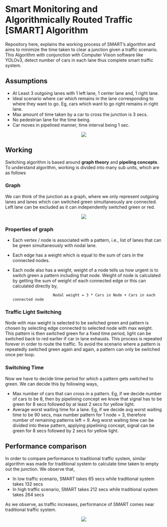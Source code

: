# Smart Monitoring and Algorithmically Routed Traffic [SMART] Algorithm #

Repository here, explains the working process of SMART’s algorithm and aims to minimize the time taken to clear a junction given a traffic scenario.
This Algorithm with conjunction with Computer Vision software like YOLOv3, detect number of cars in each lane thus complete smart traffic system.


## Assumptions ##

- At Least 3 outgoing lanes with 1 left lane, 1 center lane and, 1 right lane.
- Ideal scenario where car which remains in the lane corresponding to where they want to go. Eg, cars which want to go right remains in right lane.
- Max amount of time taken by a car to cross the junction is 3 secs.
- No pedestrian lane for the time being.
- Car moves in pipelined manner, time interval being 1 sec.

<p align="center"> 
<img src="https://github.com/rahools/SmartTrafficAlgorithm/blob/master/img/pipelineEdit.jpg">
</p>


## Working ##

Switching algorithm is based around **graph theory** and **pipeling concepts**. To understand algorithm, working is divided into many sub units, which are as follows


### Graph ###

We can think of the junction as a graph, where we only represent outgoing lanes and lanes which can switched green simultaneously are connected. Left lane can be excluded as it can independently switched green or red.

<p align="center"> 
<img src="https://github.com/rahools/SmartTrafficAlgorithm/blob/master/img/graphEdit.jpg">
</p>


### Properties of graph ###

- Each vertex / node is associated with a pattern, i.e., list of lanes that can be green simultaneously with nodal lane. 
- Each edge has a weight which is equal to the sum of cars in the connected nodes.
- Each node also has a weight, weight of a node tells us how urgent is to switch green a pattern including that node. Weight of node is calculated by getting the sum of weight of each connected edge or this can calculated directly by,

                        Nodal weight = 3 * Cars in Node + Cars in each connected node 
                       
### Traffic Light Switching ###

Node with max weight is selected to be switched green and pattern is chosen by selecting edge connected to selected node with max weight. This pattern is then switched green for a fixed time period, light can be switched back to red earlier if car in lane exhausts. This process is repeated forever in order to route the traffic. To avoid the scenario where a pattern is repeatedly switched green again and again, a pattern can only be switched once per loop.


### Switching Time ###

Now we have to decide time period for which a pattern gets switched to green. We can decide this by following ways,

- Max number of cars that can cross in a pattern. Eg, if we decide number of cars to be 8, then by pipelining concept we know that signal has to be green for 8 secs followed by at least 2 secs for yellow light.
- Average worst waiting time for a lane. Eg, if we decide avg worst waiting time to be 90 secs, max number pattern for 1 node = 3, therefore number of remaining patterns left = 9. Avg worst waiting time can be divided into these pattern, applying pipelining concept, signal can be green for 8 secs followed by 2 secs for yellow light.


## Performance comparison ##

In order to compare performance to traditional traffic system, similar algorithm was made for traditional system to calculate time taken to empty out the junction. We observe that, 

- In low traffic scenario, SMART takes 65 secs while traditional system takes 132 secs
- In high traffic scenario, SMART takes 212 secs while traditional system takes 264 secs

As we observe, as traffic increases, performance of SMART comes near traditional traffic system.

<p align="center"> 
<img src="https://github.com/rahools/SmartTrafficAlgorithm/blob/master/img/Screenshot_2019-04-07%20SMART%20Stats%20pdf.png">
</p>


